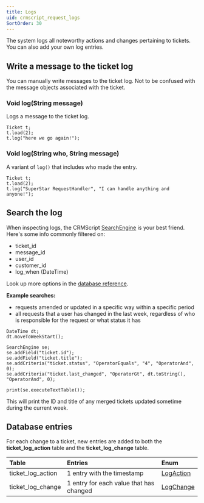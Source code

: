 ```yaml
---
title: Logs
uid: crmscript_request_logs
SortOrder: 30
---
```


The system logs all noteworthy actions and changes pertaining to tickets. You can also add your own log entries.

## Write a message to the ticket log

You can manually write messages to the ticket log. Not to be confused with the message objects associated with the ticket.

### Void log(String message)

Logs a message to the ticket log.

```crmscript
Ticket t;
t.load(2);
t.log("here we go again!");
```

### Void log(String who, String message)

A variant of `log()` that includes who made the entry.

```crmscript
Ticket t;
t.load(2);
t.log("SuperStar RequestHandler", "I can handle anything and anyone!");
```

## Search the log

When inspecting logs, the CRMScript [SearchEngine](xref:search_engine) is your best friend. Here's some info commonly filtered on:

* ticket_id
* message_id
* user_id
* customer_id
* log_when (DateTime)

Look up more options in the [database reference](https://community.superoffice.com/documentation/SDK/SO.Database/html/Tables-ticket_log.htm).

**Example searches:**

* requests amended or updated in a specific way within a specific period
* all requests that a user has changed in the last week, regardless of who is responsible for the request or what status it has

```crmscript!
DateTime dt;
dt.moveToWeekStart();

SearchEngine se;
se.addField("ticket.id");
se.addField("ticket.title");
se.addCriteria("ticket.status", "OperatorEquals", "4", "OperatorAnd", 0);
se.addCriteria("ticket.last_changed", "OperatorGt", dt.toString(), "OperatorAnd", 0);

print(se.executeTextTable());
```

This will print the ID and title of any merged tickets updated sometime during the current week.

## Database entries

For each change to a ticket, new entries are added to both the **ticket_log_action** table and the **ticket_log_change** table.

| Table             | Entries                                 | Enum      |
|:------------------|:----------------------------------------|:----------|
| ticket_log_action | 1 entry with the timestamp              | [LogAction](https://community.superoffice.com/documentation/SDK/SO.Database/html/Tables-ticket_log_action.htm) |
| ticket_log_change | 1 entry for each value that has changed | [LogChange](https://community.superoffice.com/documentation/SDK/SO.Database/html/Tables-ticket_log_change.htm) |
